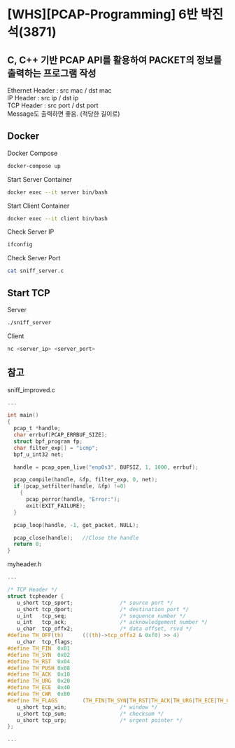 # [WHS][PCAP-Programming] 6반 박진석(3871)

## C, C++ 기반 PCAP API를 활용하여 PACKET의 정보를 출력하는 프로그램 작성
Ethernet Header : src mac / dst mac <br />
IP Header : src ip / dst ip <br />
TCP Header : src port / dst port <br />
Message도 출력하면 좋음. (적당한 길이로) <br />

## Docker 
Docker Compose
```bash
docker-compose up
```

Start Server Container
```bash
docker exec --it server bin/bash
```
Start Client Container
```bash
docker exec --it client bin/bash
```

Check Server IP
```bash
ifconfig
```
Check Server Port
```bash
cat sniff_server.c
```

## Start TCP
Server
```bash
./sniff_server
```

Client
```bash
nc <server_ip> <server_port>
```

## 참고
sniff_improved.c <br />
```C
...

int main()
{
  pcap_t *handle;
  char errbuf[PCAP_ERRBUF_SIZE];
  struct bpf_program fp;
  char filter_exp[] = "icmp";
  bpf_u_int32 net;

  handle = pcap_open_live("enp0s3", BUFSIZ, 1, 1000, errbuf);

  pcap_compile(handle, &fp, filter_exp, 0, net);
  if (pcap_setfilter(handle, &fp) !=0) 
	{
      pcap_perror(handle, "Error:");
      exit(EXIT_FAILURE);
  }

  pcap_loop(handle, -1, got_packet, NULL);

  pcap_close(handle);   //Close the handle
  return 0;
}
```
 myheader.h <br />
 ```C
...

/* TCP Header */
struct tcpheader {
    u_short tcp_sport;               /* source port */
    u_short tcp_dport;               /* destination port */
    u_int   tcp_seq;                 /* sequence number */
    u_int   tcp_ack;                 /* acknowledgement number */
    u_char  tcp_offx2;               /* data offset, rsvd */
#define TH_OFF(th)      (((th)->tcp_offx2 & 0xf0) >> 4)
    u_char  tcp_flags;
#define TH_FIN  0x01
#define TH_SYN  0x02
#define TH_RST  0x04
#define TH_PUSH 0x08
#define TH_ACK  0x10
#define TH_URG  0x20
#define TH_ECE  0x40
#define TH_CWR  0x80
#define TH_FLAGS        (TH_FIN|TH_SYN|TH_RST|TH_ACK|TH_URG|TH_ECE|TH_CWR)
    u_short tcp_win;                 /* window */
    u_short tcp_sum;                 /* checksum */
    u_short tcp_urp;                 /* urgent pointer */
};

...
```
